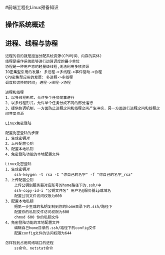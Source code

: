 #前端工程化Linux预备知识


## 操作系统概述

## 进程、线程与协程
    进程的目的就是担当分配系统资源(CPU时间、内存的实体)
    线程是操作系统能够进行运算调度的最小单位
    协程是一种用户态的轻量级线程,无法利用多核资源
    IO密集型引用的发展: 多进程->多线程->事件驱动->协程
    CPU密集型应用的发展: 多进程->多线程
    调度和切换的时间; 进程->线程->协程

    进程和线程
    1、以多线程形式，允许多个任务同事进行
    2、以多线程形式，允许单个任务分成不同的部分运行
    3、提供协调机制，一方面防止进程之间和线程之间产生冲突，另一方面运行进程之间和线程之间共享资源

    Linux免密登陆

    配置免密登陆的步骤
    1、生成密钥对
    2、上传配置公钥
    3、配置本地私钥
    4、免密登陆功能的本地配置文件

    Linux免密登陆
    1、生成密钥对
        ssh-keygen -t rsa -C "你自己的名字" -f "你自己的名字_rsa"
    2、上传配置公钥
        上传公钥到服务器对应账号的home路径下的.ssh/中
        ssh-copy-id-i "公钥文件名" 用户名@服务器ip或域名
        配置公钥文件访问权限为600
    3、配置本地私钥
        把第一步生成的私钥复制到你的home目录下的.ssh/路径下
        配置你的私钥文件访问权限为600
        chmod 600 你的私钥文件
    4、免密登陆功能的本地配置文件
        编辑自己home目录的.ssh/路径下的config文件
        配置config文件的访问权限为644

    怎样找到占用网络端口的进程
        ss命令、netstat命令